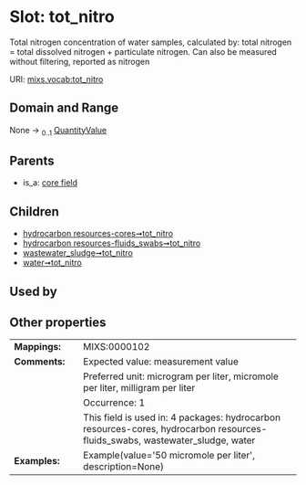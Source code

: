 
# Slot: tot_nitro


Total nitrogen concentration of water samples, calculated by: total nitrogen = total dissolved nitrogen + particulate nitrogen. Can also be measured without filtering, reported as nitrogen

URI: [mixs.vocab:tot_nitro](https://w3id.org/mixs/vocab/tot_nitro)


## Domain and Range

None &#8594;  <sub>0..1</sub> [QuantityValue](QuantityValue.md)

## Parents

 *  is_a: [core field](core_field.md)

## Children

 *  [hydrocarbon resources-cores➞tot_nitro](hydrocarbon_resources_cores_tot_nitro.md)
 *  [hydrocarbon resources-fluids_swabs➞tot_nitro](hydrocarbon_resources_fluids_swabs_tot_nitro.md)
 *  [wastewater_sludge➞tot_nitro](wastewater_sludge_tot_nitro.md)
 *  [water➞tot_nitro](water_tot_nitro.md)

## Used by


## Other properties

|  |  |  |
| --- | --- | --- |
| **Mappings:** | | MIXS:0000102 |
| **Comments:** | | Expected value: measurement value |
|  | | Preferred unit: microgram per liter, micromole per liter, milligram per liter |
|  | | Occurrence: 1 |
|  | | This field is used in: 4 packages: hydrocarbon resources-cores, hydrocarbon resources-fluids_swabs, wastewater_sludge, water |
| **Examples:** | | Example(value='50 micromole per liter', description=None) |

